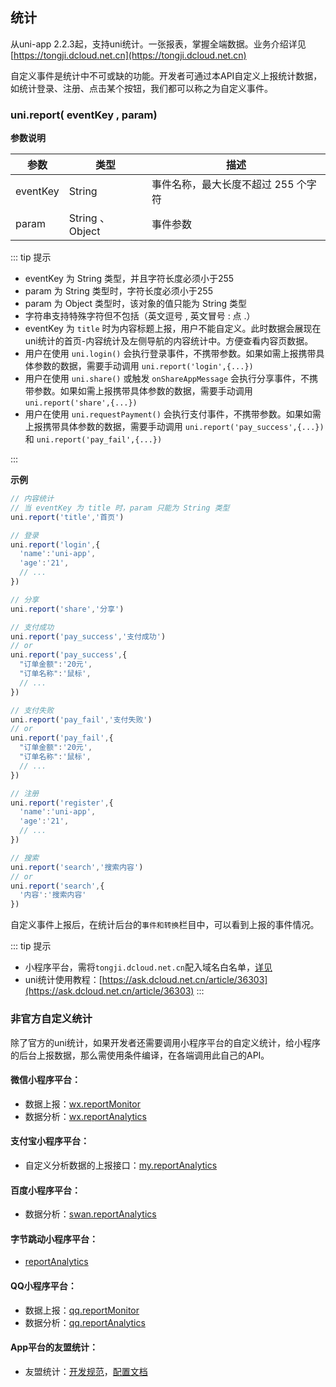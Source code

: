 ## 统计

从uni-app 2.2.3起，支持uni统计。一张报表，掌握全端数据。业务介绍详见[https://tongji.dcloud.net.cn](https://tongji.dcloud.net.cn)

自定义事件是统计中不可或缺的功能。开发者可通过本API自定义上报统计数据，如统计登录、注册、点击某个按钮，我们都可以称之为自定义事件。

### uni.report( eventKey , param)

**参数说明**

|参数			|类型							|描述																|
|---			|---							|---																|
|eventKey|String						|事件名称，最大长度不超过 255 个字符     |
|param	|String 、 Object	|事件参数														  |

::: tip 提示
- eventKey 为 String 类型，并且字符长度必须小于255 
- param 为 String 类型时，字符长度必须小于255 
- param 为 Object 类型时，该对象的值只能为 String 类型 
- 字符串支持特殊字符但不包括（英文逗号 , 英文冒号 : 点 .）
- eventKey 为 `title` 时为内容标题上报，用户不能自定义。此时数据会展现在uni统计的首页-内容统计及左侧导航的内容统计中。方便查看内容页数据。
- 用户在使用 `uni.login()` 会执行登录事件，不携带参数。如果如需上报携带具体参数的数据，需要手动调用 `uni.report('login',{...})`
- 用户在使用 `uni.share()` 或触发 `onShareAppMessage` 会执行分享事件，不携带参数。如果如需上报携带具体参数的数据，需要手动调用 `uni.report('share',{...})`
- 用户在使用 `uni.requestPayment()` 会执行支付事件，不携带参数。如果如需上报携带具体参数的数据，需要手动调用 `uni.report('pay_success',{...})` 和 `uni.report('pay_fail',{...})`


:::

**示例**

```javascript
// 内容统计
// 当 eventKey 为 title 时，param 只能为 String 类型
uni.report('title','首页')

// 登录
uni.report('login',{
  'name':'uni-app',
  'age':'21',
  // ...
})

// 分享
uni.report('share','分享')

// 支付成功
uni.report('pay_success','支付成功')
// or
uni.report('pay_success',{
  "订单金额":'20元',
  "订单名称":'鼠标',
  // ...
})

// 支付失败
uni.report('pay_fail','支付失败')
// or
uni.report('pay_fail',{
  "订单金额":'20元',
  "订单名称":'鼠标',
  // ...
})

// 注册
uni.report('register',{
  'name':'uni-app',
  'age':'21',
  // ...
})

// 搜索
uni.report('search','搜索内容')
// or
uni.report('search',{
  '内容':'搜索内容'
})

```

自定义事件上报后，在统计后台的`事件和转换`栏目中，可以看到上报的事件情况。

::: tip 提示
- 小程序平台，需将`tongji.dcloud.net.cn`配入域名白名单，[详见](https://ask.dcloud.net.cn/article/36298)
- uni统计使用教程：[https://ask.dcloud.net.cn/article/36303](https://ask.dcloud.net.cn/article/36303)
:::

### 非官方自定义统计
除了官方的uni统计，如果开发者还需要调用小程序平台的自定义统计，给小程序的后台上报数据，那么需使用条件编译，在各端调用此自己的API。

#### 微信小程序平台：
- 数据上报：[wx.reportMonitor](https://developers.weixin.qq.com/miniprogram/dev/api/open-api/report/wx.reportMonitor.html)
- 数据分析：[wx.reportAnalytics](https://developers.weixin.qq.com/miniprogram/dev/api/open-api/data-analysis/wx.reportAnalytics.html)

#### 支付宝小程序平台：
- 自定义分析数据的上报接口：[my.reportAnalytics](https://docs.alipay.com/mini/api/report)

#### 百度小程序平台：
- 数据分析：[swan.reportAnalytics](https://smartprogram.baidu.com/docs/develop/api/data/#swan-reportAnalytics/)

#### 字节跳动小程序平台：
- [reportAnalytics](https://developer.toutiao.com/dev/cn/mini-app/develop/open-capacity/data-analysis/reportanalytics)

#### QQ小程序平台：
- 数据上报：[qq.reportMonitor](https://q.qq.com/wiki/develop/miniprogram/API/open_port/port_dataup.html)
- 数据分析：[qq.reportAnalytics](https://q.qq.com/wiki/develop/miniprogram/API/open_port/port_dataanalysis.html#qq-reportanalytics)

#### App平台的友盟统计：
- 友盟统计：[开发规范](http://www.html5plus.org/doc/zh_cn/statistic.html)，[配置文档](https://ask.dcloud.net.cn/article/74)
